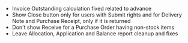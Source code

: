 - Invoice Outstanding calculation fixed related to advance
- Show Close button only for users with Submit rights and for Delivery Note and Purchase Receipt, only if it is returned
- Don't show Receive for a Purchase Order having non-stock items
- Leave Allocation, Application and Balance report cleanup and fixes